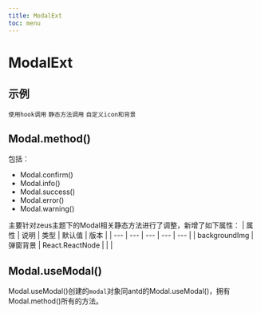 ```yaml
---
title: ModalExt
toc: menu
---
```


# ModalExt

## 示例
<code src="../../packages/antd-ext/examples/ModalExt/hook">使用hook调用</code>
<code src="../../packages/antd-ext/examples/ModalExt/static">静态方法调用</code>
<code src="../../packages/antd-ext/examples/ModalExt/custom">自定义icon和背景</code>

## Modal.method()
包括：

- Modal.confirm()
- Modal.info()
- Modal.success()
- Modal.error()
- Modal.warning()

主要针对zeus主题下的Modal相关静态方法进行了调整，新增了如下属性：
| 属性 | 说明 | 类型 | 默认值 | 版本 |
| --- | --- | --- | --- | --- |
| backgroundImg | 弹窗背景 | React.ReactNode | | |
<!-- | type | 弹窗类型，主要影响弹窗的默认icon | info \| success \| error \| warning \| confirm | confirm |  | -->

## Modal.useModal()

Modal.useModal()创建的`modal`对象同antd的Modal.useModal()，拥有Modal.method()所有的方法。
